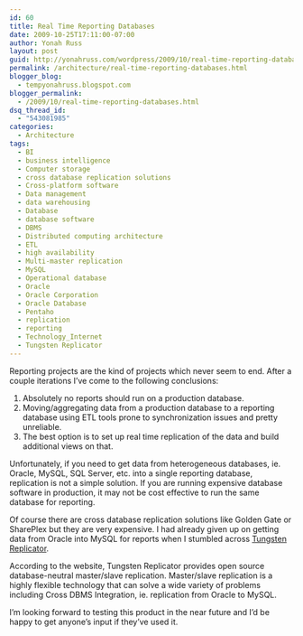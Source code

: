 ```yaml
---
id: 60
title: Real Time Reporting Databases
date: 2009-10-25T17:11:00-07:00
author: Yonah Russ
layout: post
guid: http://yonahruss.com/wordpress/2009/10/real-time-reporting-databases.html
permalink: /architecture/real-time-reporting-databases.html
blogger_blog:
  - tempyonahruss.blogspot.com
blogger_permalink:
  - /2009/10/real-time-reporting-databases.html
dsq_thread_id:
  - "543081985"
categories:
  - Architecture
tags:
  - BI
  - business intelligence
  - Computer storage
  - cross database replication solutions
  - Cross-platform software
  - Data management
  - data warehousing
  - Database
  - database software
  - DBMS
  - Distributed computing architecture
  - ETL
  - high availability
  - Multi-master replication
  - MySQL
  - Operational database
  - Oracle
  - Oracle Corporation
  - Oracle Database
  - Pentaho
  - replication
  - reporting
  - Technology_Internet
  - Tungsten Replicator
---
```

Reporting projects are the kind of projects which never seem to end. After a couple iterations I&#8217;ve come to the following conclusions:

  1. Absolutely no reports should run on a production database.
  2. Moving/aggregating data from a production database to a reporting database using ETL tools prone to synchronization issues and pretty unreliable.
  3. The best option is to set up real time replication of the data and build additional views on that.

Unfortunately, if you need to get data from heterogeneous databases, ie. Oracle, MySQL, SQL Server, etc. into a single reporting database, replication is not a simple solution. If you are running expensive database software in production, it may not be cost effective to run the same database for reporting.

Of course there are cross database replication solutions like Golden Gate or SharePlex but they are very expensive. I had already given up on getting data from Oracle into MySQL for reports when I stumbled across [Tungsten Replicator](http://www.yonahruss.com/exit.php?url=www.continuent.com/community/tungsten-replicator).

According to the website, Tungsten Replicator provides open source database-neutral master/slave replication. Master/slave replication is a highly flexible technology that can solve a wide variety of problems including Cross DBMS Integration, ie. replication from Oracle to MySQL.

I&#8217;m looking forward to testing this product in the near future and I&#8217;d be happy to get anyone&#8217;s input if they&#8217;ve used it.
